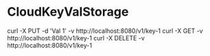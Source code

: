 # CloudKeyValStorage

curl -X PUT -d 'Val 1' -v http://localhost:8080/v1/key-1
curl -X GET -v http://localhost:8080/v1/key-1
curl -X DELETE -v http://localhost:8080/v1/key-1